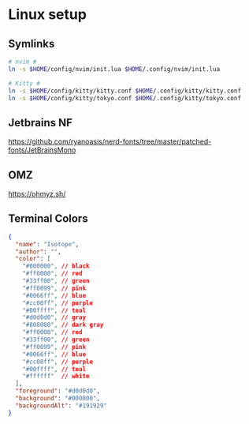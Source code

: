 # Linux setup

## Symlinks

```bash
# nvim #
ln -s $HOME/config/nvim/init.lua $HOME/.config/nvim/init.lua

# Kitty #
ln -s $HOME/config/kitty/kitty.conf $HOME/.config/kitty/kitty.conf
ln -s $HOME/config/kitty/tokyo.conf $HOME/.config/kitty/tokyo.conf
```

## Jetbrains NF
https://github.com/ryanoasis/nerd-fonts/tree/master/patched-fonts/JetBrainsMono

## OMZ
https://ohmyz.sh/

## Terminal Colors
```json
{
  "name": "Isotope",
  "author": "",
  "color": [
    "#000000", // black
    "#ff0000", // red 
    "#33ff00", // green
    "#ff0099", // pink
    "#0066ff", // blue
    "#cc00ff", // purple
    "#00ffff", // teal
    "#d0d0d0", // gray
    "#808080", // dark gray
    "#ff0000", // red
    "#33ff00", // green
    "#ff0099", // pink 
    "#0066ff", // blue 
    "#cc00ff", // purple 
    "#00ffff", // teal 
    "#ffffff"  // white
  ],
  "foreground": "#d0d0d0",
  "background": "#000000",
  "backgroundAlt": "#191929"
}
```
